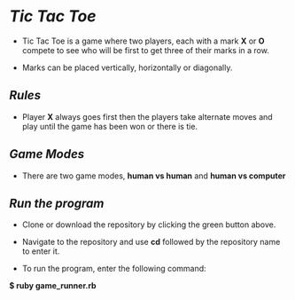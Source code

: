 # *Tic Tac Toe*

- Tic Tac Toe is a game where two players, each with a mark **X** or **O** compete to see who will be first to get three of their marks in a row.

- Marks can be placed vertically, horizontally or diagonally.

## *Rules*

- Player **X** always goes first then the players take alternate moves and play until the game has been won or there is tie.

## *Game Modes*

- There are two game modes, **human vs human** and **human vs computer**

## *Run the program*

- Clone or download the repository by clicking the green button above.

- Navigate to the repository and use **cd** followed by the repository name to enter it.

- To run the program, enter the following command:

**$ ruby game_runner.rb**
